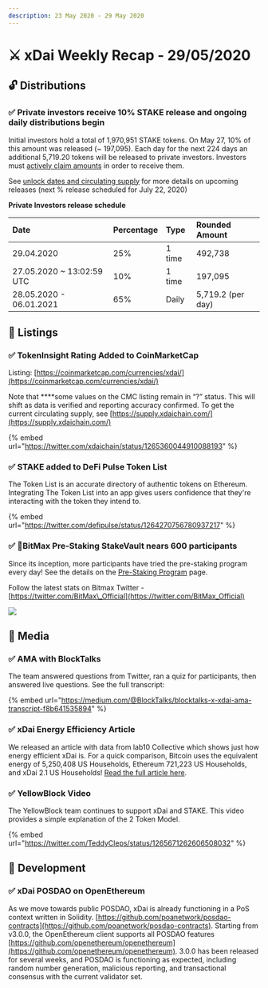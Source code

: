 ```yaml
---
description: 23 May 2020 - 29 May 2020
---
```


# ⚔️ xDai Weekly Recap - 29/05/2020

## 🔓 Distributions

### ✅ Private investors receive 10% STAKE release and ongoing daily distributions begin

Initial investors hold a total of 1,970,951 STAKE tokens. On May 27, 10% of this amount was released \(~ 197,095\). Each day for the next 224 days an additional 5,719.20 tokens will be released to private investors. Investors must [actively claim amounts](../../../../for-stakers/stake-token/get-stake/claim-stake.md) in order to receive them.

See [unlock dates and circulating supply](../../../../for-stakers/stake-token/stake-token-distribution/unlock-dates-and-circulating-supply.md) for more details on upcoming releases \(next % release scheduled for July 22, 2020\)     

**Private Investors release schedule**

| Date | Percentage | Type | Rounded Amount |
| :--- | :--- | :--- | :--- |
| 29.04.2020 | 25%  | 1 time | 492,738 |
| 27.05.2020 ~ 13:02:59 UTC | 10% | 1 time | 197,095 |
| 28.05.2020 - 06.01.2021 | 65%  | Daily | 5,719.2 \(per day\) |

## 📡 Listings

### ✅ **TokenInsight Rating Added to CoinMarketCap**

Listing: [https://coinmarketcap.com/currencies/xdai/](https://coinmarketcap.com/currencies/xdai/)

Note that ****some values on the CMC listing remain in “?” status. This will shift as data is verified and reporting accuracy confirmed. To get the current circulating supply, see [https://supply.xdaichain.com/](https://supply.xdaichain.com/)

{% embed url="https://twitter.com/xdaichain/status/1265360044910088193" %}

### ✅ **STAKE added to DeFi Pulse Token List**

The Token List is an accurate directory of authentic tokens on Ethereum. Integrating The Token List into an app gives users confidence that they're interacting with the token they intend to.

{% embed url="https://twitter.com/defipulse/status/1264270756780937217" %}

### ✅ 🎉BitMax Pre-Staking StakeVault nears 600 participants

Since its inception, more participants have tried the pre-staking program every day! See the details on the [Pre-Staking Program](../pre-staking-program.md) page.

Follow the latest stats on Bitmax Twitter - [https://twitter.com/BitMax\_Official](https://twitter.com/BitMax_Official)

![](../../../../.gitbook/assets/chart-4-%20%281%29.png)

## 📰 Media

### ✅ AMA with BlockTalks

The team answered questions from Twitter, ran a quiz for participants, then answered live questions. See the full transcript:

{% embed url="https://medium.com/@BlockTalks/blocktalks-x-xdai-ama-transcript-f8b641535894" %}

### ✅ xDai Energy Efficiency Article

We released an article with data from lab10 Collective which shows just how energy efficient xDai is. For a quick comparison, Bitcoin uses the equivalent energy of 5,250,408 US Households, Ethereum 721,223 US Households, and xDai 2.1 US Households!  [Read the full article here](../../xdai-energy-efficiency/).

### ✅ YellowBlock Video

The YellowBlock team continues to support xDai and STAKE. This video provides a simple explanation of the 2 Token Model.

{% embed url="https://twitter.com/TeddyCleps/status/1265671262606508032" %}

## 🏢 Development

### ✅ xDai POSDAO on OpenEthereum

As we move towards public POSDAO, xDai is already functioning in a PoS context written in Solidity.  [https://github.com/poanetwork/posdao-contracts](https://github.com/poanetwork/posdao-contracts). Starting from v3.0.0, the OpenEthereum client supports all POSDAO features [https://github.com/openethereum/openethereum](https://github.com/openethereum/openethereum). 3.0.0 has been released for several weeks, and POSDAO is functioning as expected, including random number generation, malicious reporting, and transactional consensus with the current validator set. 



